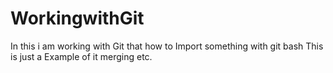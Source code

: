 # WorkingwithGit
In this i am working with Git that how to Import something with git bash This is just a Example of it merging etc.
